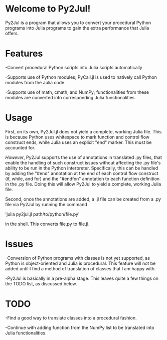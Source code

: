 # Welcome to Py2Jul!
Py2Jul is a program that allows you to convert your procedural Python programs into Julia programs to gain the extra performance that Julia offers.

# Features
-Convert procedural Python scripts into Julia scripts automatically

-Supports use of Python modules; PyCall.jl is used to natively call Python modules from the Julia code

-Supports use of math, cmath, and NumPy; functionalities from these modules are converted into corresponding Julia functionalities

# Usage
First, on its own, Py2Jul.jl does not yield a complete, working Julia file. This is because Python uses whitespace to mark function and control flow construct ends, while Julia uses an explicit "end" marker. This must be accounted for. 

*However*, Py2Jul supports the use of annotations in translated .py files, that enable the handling of such construct issues without affecting the .py file's ability to be run in the Python interpreter. Specifically, this can be handled by adding the "#end" annotation at the end of each control flow construct (if, while, and for) and the "#endfxn" annotation to each function definition in the .py file. Doing this will allow Py2Jul to yield a complete, working Julia file.

Second, once the annotations are added, a .jl file can be created from a .py file via Py2Jul by running the command 

'julia py2jul.jl path/to/python/file.py'

in the shell. This converts file.py to file.jl. 

# Issues

-Conversion of Python programs with classes is not yet supported, as Python is object-oriented and Julia is procedural. This feature will not be added until I find a method of translation of classes that I am happy with.

-Py2Jul is basically in a pre-alpha stage. This leaves quite a few things on the TODO list, as discussed below.

# TODO
-Find a good way to translate classes into a procedural fashion.

-Continue with adding function from the NumPy list to be translated into Julia functionalities.